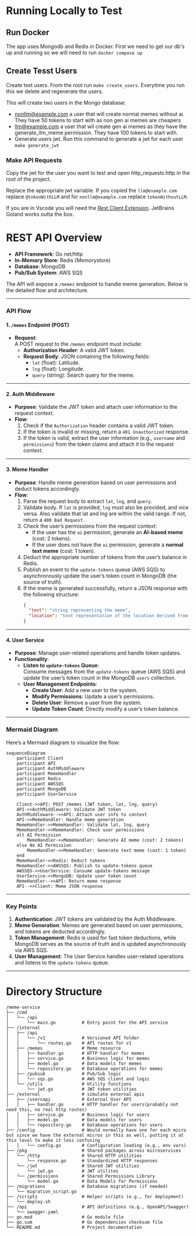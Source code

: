 # Running Locally to Test

## Run Docker
The app uses Mongodb and Redis in Docker. First we need to get our db's up and running so we will need to run `docker compose up`

## Create Tesst Users
Create test users. From the root run `make create_users`. Everytime you run this we delete and regenerate the users.

This will create two users in the Mongo database:
- nonllm@example.com a user that will create normal memes without ai. They have 50 tokens to start with as non gen ai memes are cheapers
- llm@example.com a user that wil create gen ai memes as they have the generate_llm_meme permission. They have 100 tokens to start with.
- Generate users jwt. Run this command to generate a jwt for each user `make generate_jwt`

### Make API Requests
Copy the jwt for the user you want to test and open http_requests.http in the root of the project.

Replace the appropriate jwt variable. If you copied the `llm@example.com` replace `@tokenWithLLM` and for `nonllm@example.com` replace `tokenWithoutLLM`.

If you are in Vscode you will need the [Rest Client Extension](https://marketplace.visualstudio.com/items?itemName=humao.rest-client). JetBrains Goland works outta the box.

# **REST API Overview**
- **API Framework**: Go net/http
- **In-Memory Store**: Redis (Memorystore)
- **Database**: MongoDB
- **Pub/Sub System**: AWS SQS

The API will expose a `/memes` endpoint to handle meme generation. Below is the detailed flow and architecture.

---

### **API Flow**

#### **1. `/memes` Endpoint (POST)**
- **Request**:  
  A POST request to the `/memes` endpoint must include:
  - **Authorization Header**: A valid JWT token.
  - **Request Body**: JSON containing the following fields:
    - `lat` (float): Latitude.
    - `lng` (float): Longitude.
    - `query` (string): Search query for the meme.
---

#### **2. Auth Middleware**
- **Purpose**: Validate the JWT token and attach user information to the request context.
- **Flow**:
  1. Check if the `Authorization` header contains a valid JWT token.
  2. If the token is invalid or missing, return a `401 Unauthorized` response.
  3. If the token is valid, extract the user information (e.g., `username` and `permissions`) from the token claims and attach it to the request context.

---

#### **3. Meme Handler**
- **Purpose**: Handle meme generation based on user permissions and deduct tokens accordingly.
- **Flow**:
  1. Parse the request body to extract `lat`, `lng`, and `query`.
  2. Validate body. If `lat` is provided, `lng` must also be provided, and vice versa. Also validate that lat and lng are within the valid range.  If not, return a `400 Bad Request`.
  3. Check the user’s permissions from the request context:
     - If the user has the `ai` permission, generate an **AI-based meme** (cost: 2 tokens).
     - If the user does not have the `ai` permission, generate a **normal text meme** (cost: 1 token).
  4. Deduct the appropriate number of tokens from the user’s balance in Redis.
  5. Publish an event to the `update-tokens` queue (AWS SQS) to asynchronously update the user’s token count in MongoDB (the source of truth).
  6. If the meme is generated successfully, return a JSON response with the following structure:
     ```json
     {
       "text": "string representing the meme",
       "location": "text representation of the location derived from lat and lng"
     }
     ```

---

#### **4. User Service**
- **Purpose**: Manage user-related operations and handle token updates.
- **Functionality**:
  - **Listen to `update-tokens` Queue**:  
    Consume messages from the `update-tokens` queue (AWS SQS) and update the user’s token count in the MongoDB `users` collection.
  - **User Management Endpoints**:
    - **Create User**: Add a new user to the system.
    - **Modify Permissions**: Update a user’s permissions.
    - **Delete User**: Remove a user from the system.
    - **Update Token Count**: Directly modify a user’s token balance.

---

### **Mermaid Diagram**
Here’s a Mermaid diagram to visualize the flow:

```mermaid
sequenceDiagram
    participant Client
    participant API
    participant AuthMiddleware
    participant MemeHandler
    participant Redis
    participant AWSSQS
    participant MongoDB
    participant UserService

    Client->>API: POST /memes (JWT token, lat, lng, query)
    API->>AuthMiddleware: Validate JWT token
    AuthMiddleware-->>API: Attach user info to context
    API->>MemeHandler: Handle meme generation
    MemeHandler->>MemeHandler: Validate lat, lng, query
    MemeHandler->>MemeHandler: Check user permissions
    alt AI Permission
        MemeHandler->>MemeHandler: Generate AI meme (cost: 2 tokens)
    else No AI Permission
        MemeHandler->>MemeHandler: Generate text meme (cost: 1 token)
    end
    MemeHandler->>Redis: Deduct tokens
    MemeHandler->>AWSSQS: Publish to update-tokens queue
    AWSSQS->>UserService: Consume update-tokens message
    UserService->>MongoDB: Update user token count
    MemeHandler-->>API: Return meme response
    API-->>Client: Meme JSON response
```

---

### **Key Points**
1. **Authentication**: JWT tokens are validated by the Auth Middleware.
2. **Meme Generation**: Memes are generated based on user permissions, and tokens are deducted accordingly.
3. **Token Management**: Redis is used for fast token deductions, while MongoDB serves as the source of truth and is updated asynchronously via AWS SQS.
4. **User Management**: The User Service handles user-related operations and listens to the `update-tokens` queue.

---

# Directory Structure
```
/meme-service
├── /cmd
│   └── /api
│       └── main.go          # Entry point for the API service
├── /internal
│   ├── /api
│   │   └── /v1              # Versioned API folder
│   │       └── routes.go    # API routes for v1
│   ├── /memes               # Meme resource
│   │   ├── handler.go       # HTTP handler for memes
│   │   ├── service.go       # Business logic for memes
│   │   ├── model.go         # Data models for memes
│   │   └── repository.go    # Database operations for memes
│   ├── /pubsub              # Pub/Sub logic
│   │   └── sqs.go           # AWS SQS client and logic
│   └── /utils               # Utility functions
│       └── jwt.go           # JWT token utilities
├── /external                # simulate external apis
│   ├── /usersapi            # External User API
│   │   ├── handler.go       # HTTP handler for users(probably not need this, no real http routes)
│   │   ├── service.go       # Business logic for users
│   │   ├── model.go         # Data models for users
│   │   └── repository.go    # Database operations for users
├── /config                  # Would normally have one for each micro but since we have the external micros in this as well, putting it at this level to make it less confusing
│   │   └── config.go        # Configuration loading (e.g., env vars)
├── /pkg                     # Shared packages across microservices
│   └── /http                # Shared HTTP utilities
│       └── response.go      # Standardized HTTP responses
│   └── /jwt                 # Shared JWT utilities
│       └── jwt.go           # JWT utilites
│   └── /permissions         # Shared Permissions Library
│       └── model.go         # Data Models for Permissions
├── /migrations              # Database migrations (if needed)
│   └── migration_script.go
├── /scripts                 # Helper scripts (e.g., for deployment)
│   └── deploy.sh
├── /api                     # API definitions (e.g., OpenAPI/Swagger)
│   └── swagger.yaml
├── go.mod                   # Go module file
├── go.sum                   # Go dependencies checksum file
└── README.md                # Project documentation
```